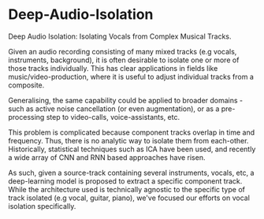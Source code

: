 # Deep-Audio-Isolation
Deep Audio Isolation: Isolating Vocals from Complex Musical Tracks.

Given an audio recording consisting of many mixed tracks (e.g vocals, instruments, background), it is often desirable to isolate one or more of those tracks individually. This has clear applications in fields like music/video-production, where it is useful to adjust individual tracks from a composite.

Generalising, the same capability could be applied to broader domains - such as active noise cancellation (or even augmentation), or as a pre-processing step to video-calls, voice-assistants, etc.

This problem is complicated because component tracks overlap in time and frequency. Thus, there is no analytic way to isolate them from each-other.  Historically, statistical techniques such as ICA have been used, and recently a wide array of CNN and RNN based approaches have risen.

As such, given a source-track containing several instruments, vocals, etc, a deep-learning model is proposed to extract a specific component track. While the architecture used is technically agnostic to the specific type of track isolated (e.g vocal, guitar, piano), we've focused our efforts on vocal isolation specifically.
